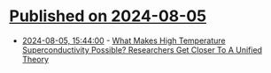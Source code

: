 # [Published on 2024-08-05](index.md)

* [2024-08-05, 15:44:00](https://soylentnews.org/article.pl?sid=24/08/04/0140255&from=rss) - [What Makes High Temperature Superconductivity Possible? Researchers Get Closer To A Unified Theory](https://soylentnews.org/article.pl?sid=24/08/04/0140255&from=rss)
